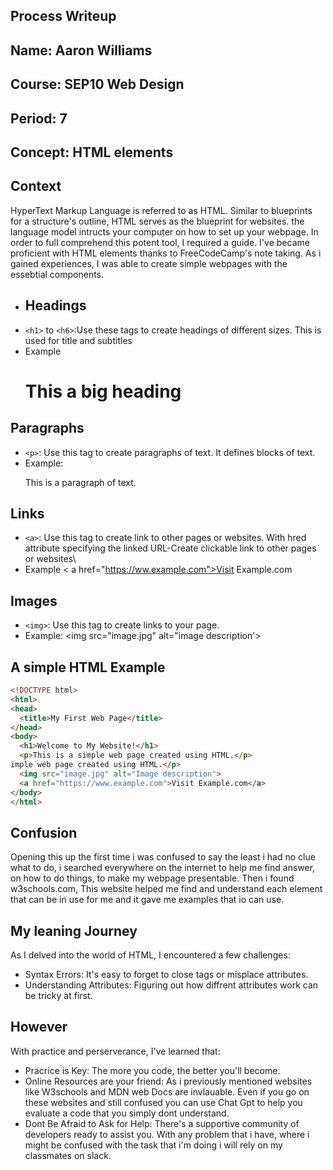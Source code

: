 ## Process Writeup
## Name: Aaron Williams
## Course: SEP10 Web Design
## Period: 7
## Concept: HTML elements
## Context
HyperText Markup Language is referred to as HTML. Similar to blueprints for a structure's outline, HTML serves as the blueprint for websites. the language model intructs your computer on how to set up your webpage. In order to full comprehend this potent tool, I required a guide. I've became proficient with HTML elements thanks to FreeCodeCamp's note taking. As i gained experiences, I was able to create simple webpages with the essebtial components.
* ## Headings
 * `<h1>` to `<h6>`:Use these tags to create headings of different sizes. This is used for title and subtitles
 * Example <h1> This a big heading  </h1>
## Paragraphs
* `<p>`: Use this tag to create paragraphs of text. It defines blocks of text.
* Example:  <p> This is a paragraph of text.</p> 

## Links
* `<a>`: Use this tag to create  link to other pages or websites. With hred attribute specifying the linked URL-Create clickable link to other pages or websites\
* Example < a href="https://ww.example.com">Visit Example.com</a>
## Images
* `<img>`: Use this tag to create links to your page.
* Example: <img src="image.jpg" alt="image description'>
## A simple HTML Example
```html
<!DOCTYPE html>
<html>
<head>
  <title>My First Web Page</title>
</head>
<body>
  <h1>Welcome to My Website!</h1>
  <p>This is a simple web page created using HTML.</p>
imple web page created using HTML.</p>
  <img src="image.jpg" alt="Image description">
  <a href="https://www.example.com">Visit Example.com</a>
</body>
</html>
```
## Confusion
Opening this up the first time i was confused to say the least i had no clue what to do,  i searched everywhere on the internet to help me find answer, on how to do things, to make my webpage presentable. Then i found w3schools.com, This website helped me find and understand each element that can be in use for me and it gave me examples that io can use.
## My leaning Journey
As I delved into the world of HTML, I encountered a few challenges:
* Syntax Errors: It's easy to forget to close tags or misplace attributes.
* Understanding Attributes: Figuring out how diffrent attributes work can be tricky at first.
## However
With practice and perserverance, I've learned that:
* Pracrice is Key: The more you code, the better you'll become.
* Online Resources are your friend: As i previously mentioned websites like W3schools and MDN web Docs are invlauable. Even if you go on these websites and still confused you can use Chat Gpt to help you evaluate a code that you simply dont understand.
* Dont Be Afraid to Ask for Help: There's a supportive community of developers ready to assist you. With any problem that i have, where i might be confused with the task that i'm doing i will rely on my classmates on slack.


